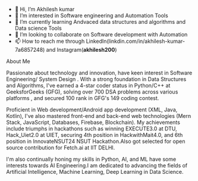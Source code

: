 - 👋 Hi, I’m Akhilesh kumar
- 👀 I’m interested in Software engineering and Automation Tools 
- 🌱 I’m currently learning Andvaced data structures and algorithms and Data science Tools 
- 💞️ I’m looking to collaborate on Software development with Automation 
- 📫 How to reach me through LinkedIn(linkdin.com/in/akhilesh-kumar-7a6857248)
 and Instagram(__akhilesh200__)

About Me 

Passionate about technology and innovation, have keen interest in Software Engineering/ System Design . With a strong foundation in Data Structures and Algorithms, I've earned a 4-star coder status in Python/C++ at GeeksforGeeks (GFG), solving over 700 DSA problems across various platforms , and secured 100 rank in GFG's 149 coding contest.

Proficient in Web development/Android app development (XML, Java, Kotlin), I've also mastered front-end and back-end web technologies (Mern Stack, JavaScript, Databases, Firebase, Blockchain). My achievements include triumphs in hackathons such as winning EXECUTE3.0 at DTU, Hack_Uiet2.0 at UIET, securing 4th position in HackwithMait4.0, and 6th position in InnovateNSUT24 NSUT Hackathon.Also got selected for open source contribution for Fetch.ai at IIT DELHI.

I'm also continually honing my skills in Python, AI, and ML have some interests towards AI Engineering.I am dedicated to advancing the fields of Artificial Intelligence, Machine Learning, Deep Learning in Data Science.
<!---
Akhilesh1712/Akhilesh1712 is a ✨ special ✨ repository because its `README.md` (this file) appears on your GitHub profile.
You can click the Preview link to take a look at your changes.
--->
